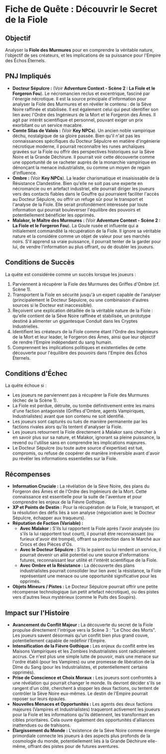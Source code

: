 # Fiche de Quête : Découvrir le Secret de la Fiole

## Objectif

Analyser la **Fiole des Murmures** pour en comprendre la véritable nature, l'objectif de ses créateurs, et les implications de sa puissance pour l'Empire des Échos Éternels.

## PNJ Impliqués

*   **Docteur Sépulcre :** (Voir **Adventure Context - Scène 2 : La Fiole et le Forgeron Fou**). Le nécromancien reclus et excentrique, fasciné par l'énergie nécrotique. Il est la source principale d'information pour analyser la Fiole des Murmures et en révéler le contenu : de la Sève Noire raffinée et stabilisée. Il est également celui qui peut identifier son lien avec l'Ordre des Ingénieurs de la Mort et le Forgeron des Âmes. Il agit par intérêt scientifique et personnel, pouvant exiger un prix exorbitant ou un service macabre.
*   **Comte Silas de Valois :** (Voir **Key NPCs**). Un ancien noble vampirique déchu, nostalgique de sa gloire passée. Bien qu'il n'ait pas les connaissances spécifiques du Docteur Sépulcre en matière d'ingénierie nécrotique moderne, il pourrait reconnaître les runes archaïques gravées sur la Fiole ou offrir des perspectives historiques sur la Sève Noire et la Grande Déchirure. Il pourrait voir cette découverte comme une opportunité de se racheter auprès de la monarchie vampirique en dénonçant la menace industrialiste, ou comme un moyen de regain d'influence.
*   **Ombre :** (Voir **Key NPCs**). La leader charismatique et insaisissable de la Résistance Clandestine. Bien qu'elle ne soit pas une experte en nécromancie ou en artefact industriel, elle pourrait diriger les joueurs vers des contacts fiables dans le Gouffre qui pourraient faciliter l'accès au Docteur Sépulcre, ou offrir un refuge sûr pour le transport et l'analyse de la Fiole. Elle serait profondément intéressée par toute information qui pourrait bouleverser l'équilibre des pouvoirs et potentiellement bénéficier les opprimés.
*   **Malakor, le Maître des Murmures :** (Voir **Adventure Context - Scène 2 : La Fiole et le Forgeron Fou**). La Goule rusée et influente qui a initialement commandité la récupération de la Fiole. Il ignore sa véritable nature et la considére comme un objet de valeur pour ses marchés noirs. S'il apprend sa vraie puissance, il pourrait tenter de la garder pour lui, de vendre l'information au plus offrant, ou de doubler les joueurs.

## Conditions de Succès

La quête est considérée comme un succès lorsque les joueurs :
1.  Parviennent à récupérer la Fiole des Murmures des Griffes d'Ombre (cf. Scène 1).
2.  Transportent la Fiole en sécurité jusqu'à un expert capable de l'analyser (principalement le Docteur Sépulcre, ou une combinaison d'autres sources si le Docteur est inaccessible).
3.  Reçoivent une explication détaillée de la véritable nature de la Fiole : qu'elle contient de la Sève Noire raffinée et stabilisée, un prototype destiné à alimenter un gigantesque Conduit dans les Cryptes Industrielles.
4.  Identifient les créateurs de la Fiole comme étant l'Ordre des Ingénieurs de la Mort et leur leader, le Forgeron des Âmes, ainsi que leur objectif de rendre l'Empire indépendant du sang humain.
5.  Comprennent les implications politiques et existentielles de cette découverte pour l'équilibre des pouvoirs dans l'Empire des Échos Éternels.

## Conditions d'Échec

La quête échoue si :
*   Les joueurs ne parviennent pas à récupérer la Fiole des Murmures (échec de la Scène 1).
*   La Fiole est perdue, détruite, ou tombe définitivement entre les mains d'une faction antagoniste (Griffes d'Ombre, agents Vampiriques, Industrialistes) avant que son contenu ne soit identifié.
*   Les joueurs sont capturés ou tués de manière permanente par les factions rivales alors qu'ils tentent d'analyser la Fiole.
*   Les joueurs retournent la Fiole directement à Malakor sans chercher à en savoir plus sur sa nature, et Malakor, ignorant sa pleine puissance, la revend ou l'utilise sans en comprendre les implications majeures.
*   Le Docteur Sépulcre (ou toute autre source d'expertise) est tué, compromis, ou refuse de coopérer de manière irréversible avant d'avoir pu révéler les informations essentielles sur la Fiole.

## Récompenses

*   **Information Cruciale :** La révélation de la Sève Noire, des plans du Forgeron des Âmes et de l'Ordre des Ingénieurs de la Mort. Cette connaissance est essentielle pour la suite de l'aventure et pour comprendre les enjeux de la Fièvre Gothique.
*   **XP et Points de Destin :** Pour la récupération de la Fiole, le transport, et la résolution des défis liés à son analyse (négociation avec le Docteur Sépulcre, échapper aux traqueurs).
*   **Réputation de Faction (Variable) :**
    *   **Avec Malakor :** S'ils lui rapportent la Fiole après l'avoir analysée (ou s'ils la lui rapportent tout court), il pourrait être reconnaissant (ou furieux d'avoir été trompé), offrant sa protection dans le Marché aux Crocs et des Pièces d'Os.
    *   **Avec le Docteur Sépulcre :** S'ils le paient ou lui rendent un service, il pourrait devenir un allié potentiel ou une source d'informations futures, reconnaissant leur utilité et l'intérêt scientifique de la Fiole.
    *   **Avec Ombre et la Résistance :** La découverte des plans industrialistes pourrait consolider leur lien avec la résistance, la Fiole représentant une menace ou une opportunité significative pour les opprimés.
*   **Objets Mineurs / Pistes :** Le Docteur Sépulcre pourrait offrir une petite récompense technologique (un petit artefact nécrotique), ou des pistes vers d'autres lieux mystérieux (comme le Puits des Soupirs).

## Impact sur l'Histoire

*   **Avancement du Conflit Majeur :** La découverte du secret de la Fiole propulse directement l'intrigue vers la Scène 3 : "Le Choc des Morts". Les joueurs savent désormais qu'un conflit bien plus grand couve, potentiellement capable de redéfinir l'Empire.
*   **Intensification de la Fièvre Gothique :** Les enjeux du conflit entre les Maisons Vampiriques et les Zombies Industrialistes sont radicalement accrus. Ce n'est plus une simple lutte de pouvoir, mais une menace sur l'ordre établi (pour les Vampires) ou une promesse de libération de la Dîme du Sang (pour les Industrialistes, et potentiellement certains opprimés).
*   **Prise de Conscience et Choix Moraux :** Les joueurs sont confrontés à une révélation qui pourrait changer le monde. Ils devront décider s'ils se rangent d'un côté, cherchent à stopper les deux factions, ou tentent de contrôler la Sève Noire eux-mêmes. Le destin de l'Empire pourrait reposer sur leurs épaules.
*   **Nouvelles Menaces et Opportunités :** Les agents des deux factions majeures (Vampires et Industrialistes) traqueront activement les joueurs pour la Fiole et les informations qu'ils détiennent, les transformant en cibles prioritaires. Cela ouvre également des opportunités d'alliances inattendues ou de trahisons.
*   **Élargissement du Monde :** L'existence de la Sève Noire comme énergie primordiale connecte les joueurs à des aspects plus profonds de la cosmologie du monde, potentiellement liés à la Grande Déchirure elle-même, offrant des pistes pour de futures aventures.